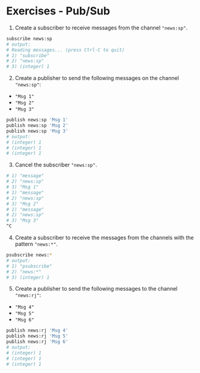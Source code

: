 # Exercises - Pub/Sub

1. Create a subscriber to receive messages from the channel `"news:sp"`.

```bash
subscribe news:sp
# output:
# Reading messages... (press Ctrl-C to quit)
# 1) "subscribe"
# 2) "news:sp"
# 3) (integer) 1
```

2. Create a publisher to send the following messages on the channel `"news:sp"`:

- `"Msg 1"`
- `"Msg 2"`
- `"Msg 3"`

```bash
publish news:sp 'Msg 1'
publish news:sp 'Msg 2'
publish news:sp 'Msg 3'
# output:
# (integer) 1
# (integer) 1
# (integer) 1
```

3. Cancel the subscriber `"news:sp"`.

```bash
# 1) "message"
# 2) "news:sp"
# 3) "Msg 1"
# 1) "message"
# 2) "news:sp"
# 3) "Msg 2"
# 1) "message"
# 2) "news:sp"
# 3) "Msg 3"
^C
```

4. Create a subscriber to receive the messages from the channels with the pattern `"news:*"`.

```bash
psubscribe news:*
# output:
# 1) "psubscribe"
# 2) "news:*"
# 3) (integer) 1
```

5. Create a publisher to send the following messages to the channel `"news:rj"`:

- `"Msg 4"`
- `"Msg 5"`
- `"Msg 6"`

```bash
publish news:rj 'Msg 4'
publish news:rj 'Msg 5'
publish news:rj 'Msg 6'
# output:
# (integer) 1
# (integer) 1
# (integer) 1
```
